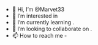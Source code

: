 - 👋 Hi, I’m @Marvet33
- 👀 I’m interested in 
- 🌱 I’m currently learning .
- 💞️ I’m looking to collaborate on .
- 📫 How to reach me -
